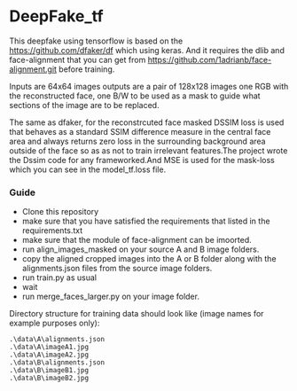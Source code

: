 # DeepFake_tf
This deepfake using tensorflow is based on the https://github.com/dfaker/df which using keras. And it requires the dlib and face-alignment that you can get from https://github.com/1adrianb/face-alignment.git before training.

Inputs are 64x64 images outputs are a pair of 128x128 images one RGB with the reconstructed face, one B/W to be used as a mask to guide what sections of the image are to be replaced.

The same as dfaker, for the reconstrcuted face masked DSSIM loss is used that behaves as a standard SSIM difference measure in the central face area and always returns zero loss in the surrounding background area outside of the face so as as not to train irrelevant features.The project wrote the Dssim code for any frameworked.And MSE is used for the mask-loss which you can see in the model_tf.loss file.
### Guide

* Clone this repository
* make sure that you have satisfied the requirements that listed in the requirements.txt
* make sure that the module of face-alignment can be imoorted.
* run align_images_masked on your source A and B image folders.
* copy the aligned cropped images into the A or B folder along with the alignments.json files from the source image folders.
* run train.py as usual
* wait
* run merge_faces_larger.py on your image folder.

Directory structure for training data should look like (image names for example purposes only):

    .\data\A\alignments.json
    .\data\A\imageA1.jpg
    .\data\A\imageA2.jpg
    .\data\B\alignments.json
    .\data\B\imageB1.jpg
    .\data\B\imageB2.jpg



